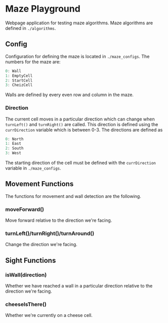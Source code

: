 # Maze Playground

Webpage application for testing maze algorithms. Maze algorithms are defined in `./algorithms`.

## Config

Configuration for defining the maze is located in `./maze_configs`. The numbers for the maze are:

``` javascript
0: Wall
1: EmptyCell
2: StartCell
3: CheizCell
```

Walls are defined by every even row and column in the maze.

### Direction

The current cell moves in a particular direction which can change when `turnLeft()` and `turnRight()` are called. This direction is defined using the `currDirection` variable which is between 0-3. The directions are defined as

``` javascript
0: North
1: East
2: South
3: West
```

The starting direction of the cell must be defined with the `currDirection` variable in `./maze_configs`.

## Movement Functions

The functions for movement and wall detection are the following.

### moveForward()

Move forward relative to the direction we're facing.

### turnLeft()/turnRight()/turnAround()

Change the direction we're facing.

## Sight Functions

### isWall(direction)

Whether we have reached a wall in a particular direction relative to the direction we're facing.

### cheeseIsThere()

Whether we're currently on a cheese cell.